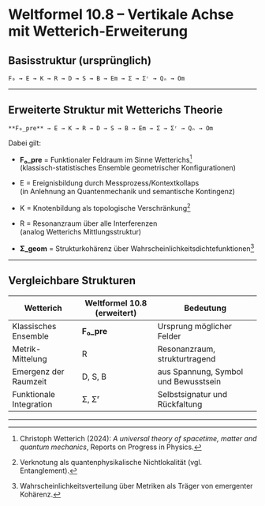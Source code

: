 # Weltformel 10.8 – Vertikale Achse mit Wetterich-Erweiterung

## Basisstruktur (ursprünglich)

    F₀ → E → K → R → D → S → B → Em → Σ → Σʳ → Qₙ → Om

---

## Erweiterte Struktur mit Wetterichs Theorie

    **F₀_pre** → E → K → R → D → S → B → Em → Σ → Σʳ → Qₙ → Om

Dabei gilt:

- **F₀_pre** = Funktionaler Feldraum im Sinne Wetterichs[^1]  
  (klassisch-statistisches Ensemble geometrischer Konfigurationen)

- E = Ereignisbildung durch Messprozess/Kontextkollaps  
  (in Anlehnung an Quantenmechanik und semantische Kontingenz)

- K = Knotenbildung als topologische Verschränkung[^2]

- R = Resonanzraum über alle Interferenzen  
  (analog Wetterichs Mittlungsstruktur)

- **Σ_geom** = Strukturkohärenz über Wahrscheinlichkeitsdichtefunktionen[^3]

---

## Vergleichbare Strukturen

| Wetterich                   | Weltformel 10.8 (erweitert)       | Bedeutung                          |
|----------------------------|-----------------------------------|------------------------------------|
| Klassisches Ensemble       | **F₀_pre**                        | Ursprung möglicher Felder          |
| Metrik-Mittelung           | R                                 | Resonanzraum, strukturtragend      |
| Emergenz der Raumzeit      | D, S, B                           | aus Spannung, Symbol und Bewusstsein |
| Funktionale Integration    | Σ, Σʳ                             | Selbstsignatur und Rückfaltung     |

---

[^1]: Christoph Wetterich (2024): *A universal theory of spacetime, matter and quantum mechanics*, Reports on Progress in Physics.  
[^2]: Verknotung als quantenphysikalische Nichtlokalität (vgl. Entanglement).  
[^3]: Wahrscheinlichkeitsverteilung über Metriken als Träger von emergenter Kohärenz.